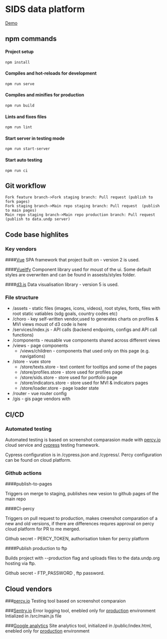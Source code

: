 # SIDS data platform

[Demo](https://sids-dashboard.github.io/SIDSDataPlatform)

## npm commands

#### Project setup
```
npm install
```

#### Compiles and hot-reloads for development
```
npm run serve
```

#### Compiles and minifies for production
```
npm run build
```

#### Lints and fixes files
```
npm run lint
```

#### Start server in testing mode
```
npm run start-server
```

#### Start auto testing
```
npm run ci
```

## Git workflow

                    
```seq
Fork feature branch->Fork staging branch: Pull request (publish to fork pages)
Fork staging branch->Main repo staging branch: Pull request  (publish to main pages)
Main repo staging branch->Main repo production branch: Pull request (publish to data.undp server)
```

## Code base highlites

### Key vendors

####[Vue](https://vuejs.org/)
SPA framework that project built on - version 2 is used.

####[Vueitfy](https://vuetifyjs.com/)
Component library used for moust of the ui. Some default styles are overwriten and can be found in assests/styles folder.

####[d3.js](https://d3js.org/)
Data visualisation library - version 5 is used.

### File structure
+ /assets - static files (images, icons, videos), root styles, fonts, files with root static vatiables (sdg goals, country codes etc)
+ /choro - key self-written vendor,used to generates charts on profiles & MVI views moust of d3 code is here
+ /services/index.js - API calls (backend endpoints, configs and API call functions)
+ /components - reusable vue components shared across different views
+ /views - page components
	+ /views/children - components that used only on this page (e.g. navigations)
+ /store - vuex store
	+ /store/texts.store - text content for tooltips and some of the pages
	+ /store/profiles.store - store used for profiles page
	+ /store/sids.store - store used for portfolio page
	+ /store/indicators.store - store used for MVI & indicators pages
	+ /store/loader.store - page loader state
+ /router - vue router config
+ /gis - gis page vendors with 

## CI/CD

### Automated testing
Automated testing is based on screenshot comparasion made with [percy.io](https://percy.io/) cloud service and [cypress](https://www.cypress.io/) testing framework.

Cypress configuration is in /cypress.json and /cypress/.
Percy configuration can be found on cloud platform.

### Github actions

####publish-to-pages

Triggers on merge to staging, publishes new vesion to github pages of the main repo


####CI-percy

Triggers on pull request to production, makes creenshot comparation of a new and old versions, if there are differences requres approval on percy cloud platform for PR to me merged.

Github secret - PERCY_TOKEN, authorisation token for percy platform

####Publish production to ftp 

Builds project with --production flag and uploads files to the data.undp.org hosting via ftp.

Github secret - FTP_PASSWORD , ftp password.

## Cloud vendors

###[percy.io](https://percy.io/)
Testing tool based on screenshot comparaion

###[Sentry.io](https://Sentry.io/)
Error logging tool, enebled only for [production](data.undp.org/sids) environment
Intialized in /src/main.js file

###[Google analytics](https://analytics.google.com/)
Site analytics tool, initialized in /public/index.html, enebled only for [production](data.undp.org/sids) environment
